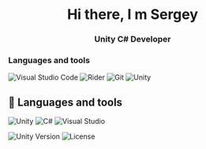 <h1 align="center">Hi there, I m Sergey</h1>
<h3 align="center">Unity C# Developer</h3>
     

### Languages and tools


![Visual Studio Code](https://img.shields.io/badge/Visual_Studio_Code-007ACC?logo=visual-studio-code&logoColor=white)
![Rider](https://img.shields.io/badge/Rider-000000?logo=rider&logoColor=white)
![Git](https://img.shields.io/badge/Git-F05032?logo=git&logoColor=white)
![Unity](https://img.shields.io/badge/Unity-100000?logo=unity&logoColor=white)


## 🚀 Languages and tools
![Unity](https://img.shields.io/badge/Unity-100000?logo=unity)
![C#](https://img.shields.io/badge/C%23-239120?logo=c-sharp)
![Visual Studio](https://img.shields.io/badge/Visual_Studio-5C2D91?logo=visual-studio&logoColor=white)

![Unity Version](https://img.shields.io/badge/Unity-2021.3+-black)
![License](https://img.shields.io/badge/License-MIT-green)
          

      
          
<!--
**semtool/semtool** is a ✨ _special_ ✨ repository because its `README.md` (this file) appears on your GitHub profile.

Here are some ideas to get you started:

- 🔭 I’m currently working on ...
- 🌱 I’m currently learning ...
- 👯 I’m looking to collaborate on ...
- 🤔 I’m looking for help with ...
- 💬 Ask me about ...
- 📫 How to reach me: ...
- 😄 Pronouns: ...
- ⚡ Fun fact: ...
-->



          
